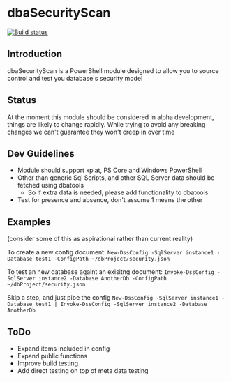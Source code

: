 # dbaSecurityScan

[![Build status](https://ci.appveyor.com/api/projects/status/74nvvgd7yqxb7l70?svg=true)](https://ci.appveyor.com/project/Stuart-Moore/dbasecurityscan)

## Introduction

dbaSecurityScan is a PowerShell module designed to allow you to source control and test you database's security model

## Status

At the moment this module should be considered in alpha development, things are likely to change rapidly. While trying to avoid any breaking changes we can't guarantee they won't creep in over time

## Dev Guidelines

- Module should support xplat, PS Core and Windows PowerShell
- Other than generic Sql Scripts, and other SQL Server data should be fetched using dbatools
    - So if extra data is needed, please add functionality to dbatools
- Test for presence and absence, don't assume 1 means the other

## Examples
(consider some of this as aspirational rather than current reality)

To create a new config document:
`New-DssConfig -SqlServer instance1 -Database test1 -ConfigPath ~/dbProject/security.json`

To test an new database againt an exisitng document:
`Invoke-DssConfig -SqlServer instance2 -Database AnotherDb -ConfigPath ~/dbProject/security.json`

Skip a step, and just pipe the config
`New-DssConfig -SqlServer instance1 -Database test1 | Invoke-DssConfig -SqlServer instance2 -Database AnotherDb` 

## ToDo

- Expand items included in config
- Expand public functions
- Improve build testing
- Add direct testing on top of meta data testing
